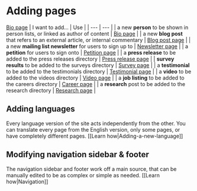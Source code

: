 # Adding pages
[Bio page](page:-bio)
| I want to add... | Use |
| --- | --- |
| a new **person** to be shown in person lists, or linked as author of content  | [Bio page](Page:-Bio) |
| a new **blog post** that refers to an external article, or internal commentary | [Blog post page](src/Page:-Blog-post) |
| a new **mailing list newsletter** for users to sign up to | [Newsletter page](src/Page:-Newsletter) |
| a **petition** for users to sign onto | [Petition page](src/Page:-Petition) |
| a **press release** to be added to the press releases directory | [Press release page](src/Page:-Press-release) |
| **survey results** to be added to the surveys directory | [Survey page](src/Page:-Survey) |
| a **testimonial** to be added to the testimonials directory | [Testimonial page](src/Page:-Testimonial) |
| a **video** to be added to the videos directory | [Video page](src/Page:-Video) |
| a **job listing** to be added to the careers directory | [Career page](src/Page:-Career) |
| a **research** post to be added to the research directory | [Research page](src/Page:-Research) |


## Adding languages
Every language version of the site acts independently from the other. You can translate every page from the English version, only some pages, or have completely different pages. [[Learn how|Adding-a-new-language]]


## Modifying navigation sidebar & footer
The navigation sidebar and footer work off a main source, that can be manually edited to be as complex or simple as needed. [[Learn how|Navigation]]

